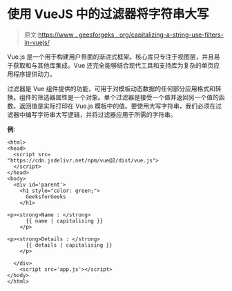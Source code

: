 # 使用 VueJS 中的过滤器将字符串大写

> 原文:[https://www . geesforgeks . org/capitalizing-a-string-use-filters-in-vuejs/](https://www.geeksforgeeks.org/capitalizing-a-string-using-filters-in-vuejs/)

Vue.js 是一个用于构建用户界面的渐进式框架。核心库只专注于视图层，并且易于获取和与其他库集成。Vue 还完全能够结合现代工具和支持库为复杂的单页应用程序提供动力。

过滤器是 Vue 组件提供的功能，可用于对模板动态数据的任何部分应用格式和转换。组件的筛选器属性是一个对象。单个过滤器是接受一个值并返回另一个值的函数。返回值是实际打印在 Vue.js 模板中的值。要使用大写字符串，我们必须在过滤器中编写字符串大写逻辑，并将过滤器应用于所需的字符串。

**例:**

```
<html>
<head>
  <script src=
"https://cdn.jsdelivr.net/npm/vue@2/dist/vue.js">
  </script>
</head>
<body>
  <div id='parent'>
    <h1 style="color: green;">
      GeeksforGeeks
    </h1>

<p><strong>Name : </strong>
      {{ name | capitalising }}
    </p>

<p><strong>Details : </strong>
      {{ details | capitalising }}
    </p>

  </div>
    <script src='app.js'></script>
</body>
</html>
```